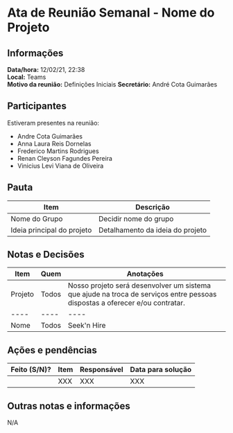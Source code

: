 # Ata de Reunião Semanal - Nome do Projeto

## Informações
**Data/hora:** 12/02/21, 22:38  
**Local:** Teams  
**Motivo da reunião:** Definições Iniciais
**Secretário:** André Cota Guimarães  

## Participantes
Estiveram presentes na reunião:
- Andre Cota Guimarães
- Anna Laura Reis Dornelas
- Frederico Martins Rodrigues
- Renan Cleyson Fagundes Pereira
- Vinicius Levi Viana de Oliveira

## Pauta

Item | Descrição
---- | ----
Nome do Grupo | Decidir nome do grupo 
Ideia principal do projeto | Detalhamento da ideia do projeto 

## Notas e Decisões
Item | Quem | Anotações |
---- | ---- | ---- |
Projeto | Todos | Nosso projeto será desenvolver um sistema que ajude na troca de serviços entre pessoas dispostas a oferecer e/ou contratar.|
---- | ---- | ---- |
Nome | Todos | Seek'n Hire |


## Ações e pendências
| Feito (S/N)? | Item | Responsável | Data para solução |
| ---- | ---- | ---- | ---- |
| | XXX | XXX | XXX |

## Outras notas e informações
N/A

